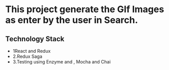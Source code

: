 # This project generate the GIf Images as enter by the user in Search.
## Technology Stack
* 1React and Redux 
* 2.Redux Saga
* 3.Testing using Enzyme and , Mocha and Chai 

